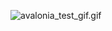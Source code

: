 ![avalonia_test_gif.gif](https://github.com/RodionSV420/First-time-upload/tree/master/Clean_v.0/avalonia_test_gif.gif)

